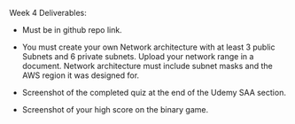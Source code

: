 Week 4 Deliverables: 

- Must be in github repo link.

- You must create your own Network architecture with at least 3 public Subnets and 6 private subnets. Upload your network range in a document. Network architecture must include subnet masks and the AWS region it was designed for.

- Screenshot of the completed quiz at the end of the Udemy SAA section.

- Screenshot of your high score on the binary game.
